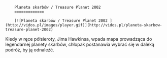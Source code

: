 
        Planeta skarbów / Treasure Planet 2002 
        =============
        
        [![Planeta skarbów / Treasure Planet 2002 ](http://vidos.pl/images/player.gif)](http://vidos.pl/planeta-skarbow-treasure-planet-2002)
        
        
 Kiedy w ręce półsieroty, Jima Hawkinsa, wpada mapa prowadząca do legendarnej planety skarbów, chłopak postanawia wybrać się w daleką podróż, by ją odnaleźć. 
    